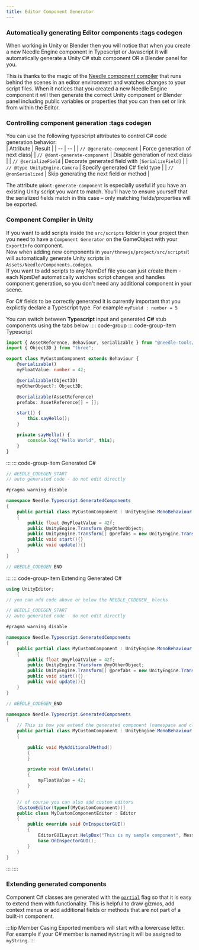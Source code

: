 ```yaml
---
title: Editor Component Generator
---
```


### Automatically generating Editor components :tags codegen

When working in Unity or Blender then you will notice that when you create a new Needle Engine component in Typescript or Javascript it will automatically generate a Unity C# stub component OR a Blender panel for you.

This is thanks to the magic of the [Needle component compiler](https://www.npmjs.com/package/@needle-tools/needle-component-compiler) that runs behind the scenes in an editor environment and watches changes to your script files. When it notices that you created a new Needle Engine component it will then generate the correct Unity component or Blender panel including public variables or properties that you can then set or link from within the Editor.



### Controlling component generation :tags codegen
You can use the following typescript attributes to control C# code generation behavior:  
| Attribute | Result |
| -- | -- |
| `// @generate-component` | Force generation of next class|
| `// @dont-generate-component` | Disable generation of next class |
| `// @serializeField` | Decorate generated field with `[SerializeField]` |
| `// @type UnityEngine.Camera` | Specify generated C# field type |
| `// @nonSerialized` | Skip generating the next field or method |

The attribute `@dont-generate-component` is especially useful if you have an existing Unity script you want to match. You'll have to ensure yourself that the serialized fields match in this case – only matching fields/properties will be exported. 



### Component Compiler in Unity
If you want to add scripts inside the ``src/scripts`` folder in your project then you need to have a ``Component Generator`` on the GameObject with your ``ExportInfo`` component.  
Now when adding new components in ``your/threejs/project/src/scripts``it will automatically generate Unity scripts in `Assets/Needle/Components.codegen`.  
If you want to add scripts to any NpmDef file you can just create them - each NpmDef automatically watches script changes and handles component generation, so you don't need any additional component in your scene.

For C# fields to be correctly generated it is currently important that you explictly declare a Typescript type. For example ``myField : number = 5``

You can switch between **Typescript** input and generated **C#** stub components using the tabs below
:::: code-group
::: code-group-item Typescript
```ts
import { AssetReference, Behaviour, serializable } from "@needle-tools/engine";
import { Object3D } from "three";

export class MyCustomComponent extends Behaviour {
    @serializable()
    myFloatValue: number = 42;

    @serializable(Object3D)
    myOtherObject?: Object3D;

    @serializable(AssetReference)
    prefabs: AssetReference[] = [];

    start() {
        this.sayHello();
    }

    private sayHello() {
        console.log("Hello World", this);
    }
}
```
:::
::: code-group-item Generated C#
```csharp
// NEEDLE_CODEGEN_START
// auto generated code - do not edit directly

#pragma warning disable

namespace Needle.Typescript.GeneratedComponents
{
	public partial class MyCustomComponent : UnityEngine.MonoBehaviour
	{
		public float @myFloatValue = 42f;
		public UnityEngine.Transform @myOtherObject;
		public UnityEngine.Transform[] @prefabs = new UnityEngine.Transform[]{ };
		public void start(){}
		public void update(){}
	}
}

// NEEDLE_CODEGEN_END
```
:::
::: code-group-item Extending Generated C#
```csharp
using UnityEditor;

// you can add code above or below the NEEDLE_CODEGEN_ blocks

// NEEDLE_CODEGEN_START
// auto generated code - do not edit directly

#pragma warning disable

namespace Needle.Typescript.GeneratedComponents
{
	public partial class MyCustomComponent : UnityEngine.MonoBehaviour
	{
		public float @myFloatValue = 42f;
		public UnityEngine.Transform @myOtherObject;
		public UnityEngine.Transform[] @prefabs = new UnityEngine.Transform[]{ };
		public void start(){}
		public void update(){}
	}
}

// NEEDLE_CODEGEN_END

namespace Needle.Typescript.GeneratedComponents
{
    // This is how you extend the generated component (namespace and class name must match!)
	public partial class MyCustomComponent : UnityEngine.MonoBehaviour
	{
		
		public void MyAdditionalMethod()
		{
		}

		private void OnValidate()
		{
			myFloatValue = 42;
		}
	}

    // of course you can also add custom editors
	[CustomEditor(typeof(MyCustomComponent))]
	public class MyCustomComponentEditor : Editor
	{
		public override void OnInspectorGUI()
		{
			EditorGUILayout.HelpBox("This is my sample component", MessageType.None);
			base.OnInspectorGUI();
		}
	}
}

```
:::
::::


### Extending generated components
Component C# classes are generated with the [`partial`](https://docs.microsoft.com/en-us/dotnet/csharp/programming-guide/classes-and-structs/partial-classes-and-methods) flag so that it is easy to extend them with functionality. This is helpful to draw gizmos, add context menus or add additional fields or methods that are not part of a built-in component.  


:::tip Member Casing
Exported members will start with a lowercase letter. For example if your C# member is named ``MyString`` it will be assigned to ``myString``.
:::
